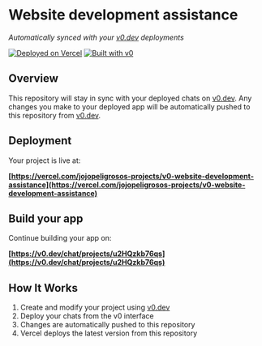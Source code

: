 # Website development assistance

*Automatically synced with your [v0.dev](https://v0.dev) deployments*

[![Deployed on Vercel](https://img.shields.io/badge/Deployed%20on-Vercel-black?style=for-the-badge&logo=vercel)](https://vercel.com/jojopeligrosos-projects/v0-website-development-assistance)
[![Built with v0](https://img.shields.io/badge/Built%20with-v0.dev-black?style=for-the-badge)](https://v0.dev/chat/projects/u2HQzkb76qs)

## Overview

This repository will stay in sync with your deployed chats on [v0.dev](https://v0.dev).
Any changes you make to your deployed app will be automatically pushed to this repository from [v0.dev](https://v0.dev).

## Deployment

Your project is live at:

**[https://vercel.com/jojopeligrosos-projects/v0-website-development-assistance](https://vercel.com/jojopeligrosos-projects/v0-website-development-assistance)**

## Build your app

Continue building your app on:

**[https://v0.dev/chat/projects/u2HQzkb76qs](https://v0.dev/chat/projects/u2HQzkb76qs)**

## How It Works

1. Create and modify your project using [v0.dev](https://v0.dev)
2. Deploy your chats from the v0 interface
3. Changes are automatically pushed to this repository
4. Vercel deploys the latest version from this repository
